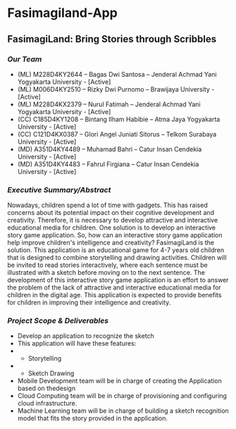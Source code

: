 # Fasimagiland-App
## FasimagiLand: Bring Stories through Scribbles

### *Our Team*
- (ML) M228D4KY2644 – Bagas Dwi Santosa – Jenderal Achmad Yani Yogyakarta University - [Active]
- (ML) M006D4KY2510 – Rizky Dwi Purnomo – Brawijaya University - [Active]
- (ML) M228D4KX2379 – Nurul Fatimah – Jenderal Achmad Yani Yogyakarta University - [Active]
- (CC) C185D4KY1208 – Bintang Ilham Habibie – Atma Jaya Yogyakarta University - [Active]
- (CC) C121D4KX0387 – Glori Angel Juniati Sitorus – Telkom Surabaya University - [Active]
- (MD) A351D4KY4489 – Muhamad Bahri – Catur Insan Cendekia University - [Active]
- (MD) A351D4KY4483 – Fahrul Firgiana – Catur Insan Cendekia University - [Active]


### *Executive Summary/Abstract*
Nowadays, children spend a lot of time with gadgets. This has raised concerns about its potential impact on their cognitive development and creativity. Therefore, it is necessary to develop attractive and interactive educational media for children. One solution is to develop an interactive story game application. So, how can an interactive story game application help improve children's intelligence and creativity? FasimagiLand is the solution. This application is an educational game for 4-7 years old children that is designed to combine storytelling and drawing activities. Children will be invited to read stories interactively, where each sentence must be illustrated with a sketch before moving on to the next sentence. The development of this interactive story game application is an effort to answer the problem of the lack of attractive and interactive educational media for children in the digital age. This application is expected to provide benefits for children in improving their intelligence and creativity. 


### *Project Scope & Deliverables*
- Develop an application to recognize the sketch 
- This application will have these features:
- - Storytelling
- - Sketch Drawing
- Mobile Development team will be in charge of creating the Application based on thedesign
- Cloud Computing team will be in charge of provisioning and configuring cloud infrastructure.
- Machine Learning team will be in charge of building a sketch recognition model that fits the story provided in the application. 
